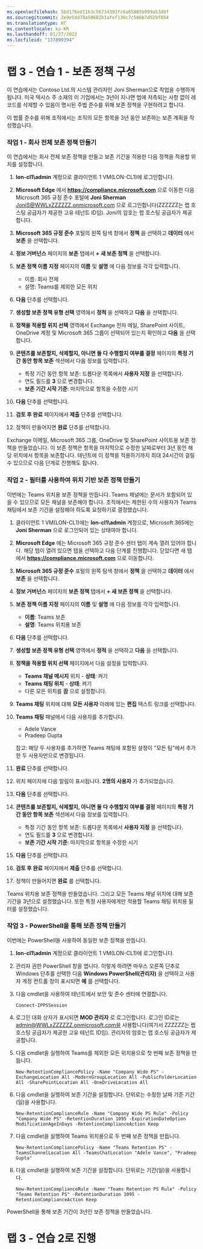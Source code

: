 ```yaml
---
ms.openlocfilehash: 5bd176ed11b3c56734393fc6a65885b999a53d8f
ms.sourcegitcommit: 2e9e5dd78a50682b1afef130c7c566b7d929f854
ms.translationtype: HT
ms.contentlocale: ko-KR
ms.lasthandoff: 01/27/2022
ms.locfileid: "137899394"
---
```

# <a name="lab-3---exercise-1---configure-retention-policies"></a>랩 3 - 연습 1 - 보존 정책 구성

이 연습에서는 Contoso Ltd.의 시스템 관리자인 Joni Sherman으로 작업을 수행하게 됩니다. 미국 텍사스 주 소재의 이 기업에서는 3년이 지나면 법에 저촉되는 사항 없이 레코드를 삭제할 수 있음이 명시된 주법 준수를 위해 보존 정책을 구현하려고 합니다. 

이 법률 준수를 위해 조직에서는 조직의 모든 항목을 3년 동안 보존하는 보존 계획을 작성했습니다.


### <a name="task-1--create-company-wide-retention-policy"></a>작업 1 - 회사 전체 보존 정책 만들기

이 연습에서는 회사 전체 보존 정책을 만들고 보존 기간을 적용한 다음 정책을 적용할 위치를 설정합니다.

1. **lon-cl1\admin** 계정으로 클라이언트 1 VM(LON-CL1)에 로그인합니다.

2. **Microsoft Edge** 에서 **https://compliance.microsoft.com** 으로 이동한 다음 Microsoft 365 규정 준수 포털에 **Joni Sherman** JoniS@WWLxZZZZZZ.onmicrosoft.com 으로 로그인합니다(ZZZZZZ는 랩 호스팅 공급자가 제공한 고유 테넌트 ID임).  Joni의 암호는 랩 호스팅 공급자가 제공합니다.

3. **Microsoft 365 규정 준수** 포털의 왼쪽 탐색 창에서 **정책** 을 선택하고 **데이터** 에서 **보존** 을 선택합니다.

4. **정보 거버넌스** 페이지의 **보존** 탭에서 **+ 새 보존 정책** 을 선택합니다.

5. **보존 정책 이름 지정** 페이지의 **이름** 및 **설명** 에 다음 정보를 각각 입력합니다.

    - 이름: 회사 전체
    - 설명: Teams를 제외한 모든 위치

6. **다음** 단추를 선택합니다.  

7. **생성할 보존 정책 유형 선택** 영역에서 **정적** 을 선택하고 **다음** 을 선택합니다.

8. **정책을 적용할 위치 선택** 영역에서 Exchange 전자 메일, SharePoint 사이트, OneDrive 계정 및 Microsoft 365 그룹이 선택되어 있는지 확인하고 **다음** 을 선택합니다.

9. **콘텐츠를 보존할지, 삭제할지, 아니면 둘 다 수행할지 여부를 결정** 페이지의 **특정 기간 동안 항목 보존** 섹션에서 다음 정보를 입력합니다.

    - 특정 기간 동안 항목 보존: 드롭다운 목록에서 **사용자 지정** 을 선택합니다.
    - 연도 필드를 **3** 으로 변경합니다.
    - **보존 기간 시작 기준**: 마지막으로 항목을 수정한 시기

10. **다음** 단추를 선택합니다.

11. **검토 후 완료** 페이지에서 **제출** 단추를 선택합니다.

12. 정책이 만들어지면 **완료** 단추를 선택합니다.

Exchange 이메일, Microsoft 365 그룹, OneDrive 및 SharePoint 사이트용 보존 정책을 만들었습니다. 이 보존 정책은 항목을 마지막으로 수정한 날짜로부터 3년 동안 해당 위치에서 항목을 보존합니다. 테넌트에 이 정책을 적용하기까지 최대 24시간이 걸릴 수 있으므로 다음 단계로 진행해도 됩니다.

### <a name="task-2--create-location-based-retention-policies-with-filter"></a>작업 2 - 필터를 사용하여 위치 기반 보존 정책 만들기

이번에는 Teams 위치용 보존 정책을 만듭니다. Teams 채널에는 문서가 포함되어 있을 수 있으므로 모든 채널을 보존해야 합니다. 조직에서는 제한된 수의 사용자가 Teams 채팅에서 보존 기간을 설정해야 하도록 요청하기로 결정했습니다.

1. 클라이언트 1 VM(LON-CL1)에는 **lon-cl1\admin** 계정으로, Microsoft 365에는 **Joni Sherman** 으로 로그인되어 있는 상태여야 합니다. 

2. **Microsoft Edge** 에는 Microsoft 365 규정 준수 센터 탭이 계속 열려 있어야 합니다. 해당 탭이 열려 있으면 탭을 선택하고 다음 단계를 진행합니다. 닫았다면 새 탭에서 **https://compliance.microsoft.com** 으로 이동합니다.

3. **Microsoft 365 규정 준수** 포털의 왼쪽 탐색 창에서 **정책** 을 선택하고 **데이터** 에서 **보존** 을 선택합니다.

4. **정보 거버넌스** 페이지의 **보존 정책** 탭에서 **+ 새 보존 정책** 을 선택합니다.

5. **보존 정책 이름 지정** 페이지의 **이름** 및 **설명** 에 다음 정보를 각각 입력합니다.

    - **이름**: Teams 보존
    - **설명**: Teams 위치용 보존

6. **다음** 단추를 선택합니다.

7. **생성할 보존 정책 유형 선택** 영역에서 **정적** 을 선택하고 **다음** 을 선택합니다.

8. **정책을 적용할 위치 선택** 페이지에서 다음 설정을 입력합니다.

    - **Teams 채널 메시지** 위치 - **상태**: 켜기 
    - **Teams 채팅 위치** - **상태**: 켜기
    - 다른 모든 위치를 **끔** 으로 설정합니다.

9. **Teams 채팅** 위치에 대해 **모든 사용자** 아래에 있는 **편집** 텍스트 링크를 선택합니다.

10. **Teams 채팅** 패널에서 다음 사용자를 추가합니다. 
    - Adele Vance
    - Pradeep Gupta

    참고: 해당 두 사용자를 추가하면 Teams 채팅에 포함된 설정이 "모든 팀"에서 추가한 두 사용자만으로 변경됩니다.

11. **완료** 단추를 선택합니다.

12. 위치 페이지에 다음 알림이 표시됩니다. **2명의 사용자** 가 추가되었습니다.

13. **다음** 단추를 선택합니다.

14. **콘텐츠를 보존할지, 삭제할지, 아니면 둘 다 수행할지 여부를 결정** 페이지의 **특정 기간 동안 항목 보존** 섹션에서 다음 정보를 입력합니다.

    - 특정 기간 동안 항목 보존: 드롭다운 목록에서 **사용자 지정** 을 선택합니다.
    - 연도 필드를 **3** 으로 변경합니다.
    - **보존 기간 시작 기준**: 마지막으로 항목을 수정한 시기


15. **다음** 단추를 선택합니다.

16. **검토 후 완료** 페이지에서 **제출** 단추를 선택합니다.

17. 정책이 만들어지면 **완료** 를 선택합니다.

Teams 위치용 보존 정책을 만들었습니다. 그리고 모든 Teams 채널 위치에 대해 보존 기간을 3년으로 설정했습니다. 또한 특정 사용자에게만 적용할 Teams 채팅 위치용 필터를 설정했습니다.

### <a name="task-3--create-retention-policy-via-powershell"></a>작업 3 - PowerShell을 통해 보존 정책 만들기

이번에는 PowerShell을 사용하여 동일한 보존 정책을 만듭니다.

1. **lon-cl1\admin** 계정으로 클라이언트 1 VM(LON-CL1)에 로그인합니다.

2. 관리자 권한 PowerShell 창을 엽니다. 이렇게 하려면 마우스 오른쪽 단추로 Windows 단추를 선택한 다음 **Windows PowerShell(관리자)** 을 선택하고 사용자 계정 컨트롤 창이 표시되면 **예** 를 선택합니다.

3. 다음 cmdlet을 사용하여 테넌트에서 보안 및 준수 센터에 연결합니다.

    `Connect-IPPSSession`

4. 로그인 대화 상자가 표시되면 **MOD 관리자** 로 로그인합니다. 로그인 ID로는 admin@WWLxZZZZZZ.onmicrosoft.com을 사용합니다(여기서 ZZZZZZ는 랩 호스팅 공급자가 제공한 고유 테넌트 ID임).  관리자의 암호는 랩 호스팅 공급자가 제공합니다.

5. 다음 cmdlet을 실행하여 Teams를 제외한 모든 위치용으로 첫 번째 보존 정책을 만듭니다.

    `New-RetentionCompliancePolicy -Name "Company Wide PS" -ExchangeLocation All -ModernGroupLocation All -PublicFolderLocation All -SharePointLocation All -OneDriveLocation All`

6. 다음 cmdlet을 실행하여 보존 기간을 설정합니다. 단위로는 수정한 날짜 기준 기간(일)을 사용합니다.
    
    `New-RetentionComplianceRule -Name "Company Wide PS Rule" -Policy "Company Wide PS" -RetentionDuration 1095 -ExpirationDateOption ModificationAgeInDays -RetentionComplianceAction Keep`

7. 다음 cmdlet을 실행하여 Teams 위치용으로 두 번째 보존 정책을 만듭니다.

    `New-RetentionCompliancePolicy -Name "Teams Retention PS" -TeamsChannelLocation All -TeamsChatLocation "Adele Vance", "Pradeep Gupta"`

8. 다음 cmdlet을 실행하여 보존 기간을 설정합니다. 단위로는 기간(일)을 사용합니다.

    `New-RetentionComplianceRule -Name "Teams Retention PS Rule" -Policy "Teams Retention PS" -RetentionDuration 1095 -RetentionComplianceAction Keep`

PowerShell을 통해 보존 기간이 3년인 보존 정책을 만들었습니다.

# <a name="proceed-to-lab-3---exercise-2"></a>랩 3 - 연습 2로 진행
